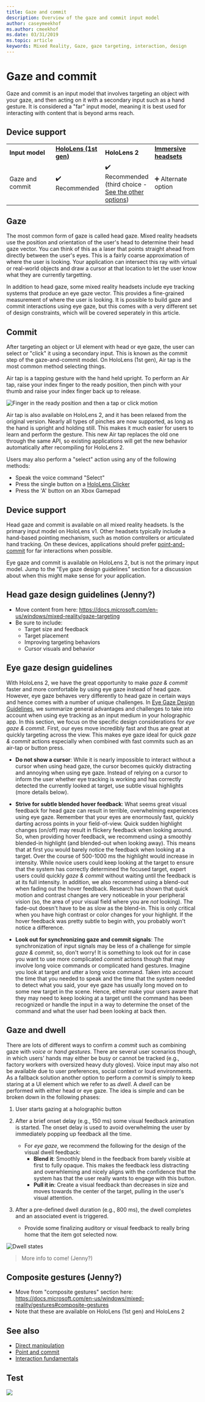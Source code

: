 ```yaml
---
title: Gaze and commit
description: Overview of the gaze and commit input model
author: caseymeekhof
ms.author: cmeekhof
ms.date: 03/31/2019
ms.topic: article
keywords: Mixed Reality, Gaze, gaze targeting, interaction, design
---
```

# Gaze and commit
Gaze and commit is an input model that involves targeting an object with your gaze, and then acting on it with a secondary input such as a hand gesture.  It is considered a "far" input model, meaning it is best used for interacting with content that is beyond arms reach.

## Device support

<table>
    <colgroup>
    <col width="25%" />
    <col width="25%" />
    <col width="25%" />
    <col width="25%" />
    </colgroup>
    <tr>
        <td><strong>Input model</strong></td>
        <td><a href="hololens-hardware-details.md"><strong>HoloLens (1st gen)</strong></a></td>
        <td><strong>HoloLens 2</strong></td>
        <td><a href="immersive-headset-hardware-details.md"><strong>Immersive headsets</strong></a></td>
    </tr>
     <tr>
        <td>Gaze and commit</td>
        <td>✔️ Recommended</td>
        <td>✔️ Recommended (third choice - <a href="interaction-fundamentals.md">See the other options</a>)</td>
        <td>➕ Alternate option</td>
    </tr>
</table>

## Gaze
The most common form of gaze is called head gaze. Mixed reality headsets use the position and orientation of the user's head to determine their head gaze vector. You can think of this as a laser that points straight ahead from directly between the user's eyes. This is a fairly coarse approximation of where the user is looking. Your application can intersect this ray with virtual or real-world objects and draw a cursor at that location to let the user know what they are currently targetting.

In addition to head gaze, some mixed reality headsets include eye tracking systems that produce an eye gaze vector. This provides a fine-grained measurement of where the user is looking. It is possible to build gaze and commit interactions using eye gaze, but this comes with a very different set of design constraints, which will be covered seperately in this article.

## Commit
After targeting an object or UI element with head or eye gaze, the user can select or "click" it using a secondary input. This is known as the commit step of the gaze-and-commit model. On HoloLens (1st gen), Air tap is the most common method selecting things.

Air tap is a tapping gesture with the hand held upright. To perform an Air tap, raise your index finger to the ready position, then pinch with your thumb and raise your index finger back up to release.

![Finger in the ready position and then a tap or click motion](images/readyandpress.jpg)<br>

Air tap is also available on HoloLens 2, and it has been relaxed from the original version. Nearly all types of pinches are now supported, as long as the hand is upright and holding still. This makes it much easier for users to learn and perform the gesture.  This new Air tap replaces the old one through the same API, so existing applications will get the new behavior automatically after recompiling for HoloLens 2.

Users may also perform a "select" action using any of the following methods:
- Speak the voice command "Select"
- Press the single button on a [HoloLens Clicker](hardware-accessories.md#hololens-clicker)
- Press the 'A' button on an Xbox Gamepad

## Device support
Head gaze and commit is available on all mixed reality headsets. Is the primary input model on HoloLens v1. Other headsets typically include a hand-based pointing mechanism, such as motion controllers or articulated hand tracking. On these devices, applications should prefer [point-and-commit](point-and-commit.md) for far interactions when possible.

Eye gaze and commit is available on HoloLens 2, but is not the primary input model. Jump to the "Eye gaze design guidelines" section for a discussion about when this might make sense for your application.

## Head gaze design guidelines (Jenny?)
- Move content from here: https://docs.microsoft.com/en-us/windows/mixed-reality/gaze-targeting
- Be sure to include:
  - Target size and feedback
  - Target placement
  - Improving targeting behaviors
  - Cursor visuals and behavior

## Eye gaze design guidelines
With HoloLens 2, we have the great opportunity to make _gaze & commit_ faster and more comfortable by using eye gaze instead of head gaze. 
However, eye gaze behaves very differently to head gaze in certain ways and hence comes with a number of unique challenges.
In [Eye Gaze Design Guidelines](eye-tracking.md#eye-gaze-design-guidelines), we summarize general advantages and challenges to take into account when using eye tracking as an input medium in your holographic app. 
In this section, we focus on the specific design considerations for _eye gaze & commit_.
First, our eyes move incredibly fast and thus are great at quickly targeting across the view.
This makes eye gaze ideal for quick _gaze & commit_ actions especially when combined with fast commits such as an air-tap or button press. 

- **Do not show a cursor**: 
While it is nearly impossible to interact without a cursor when using head gaze, the cursor becomes quickly distracting and annoying when using eye gaze.
Instead of relying on a cursor to inform the user whether eye tracking is working and has correctly detected the currently looked at target, use subtle visual highlights (more details below).

- **Strive for subtle blended hover feedback**: 
What seems great visual feedback for head gaze can result in terrible, overwhelming experiences using eye gaze.
Remember that your eyes are enormously fast, quickly darting across points in your field-of-view. 
Quick sudden highlight changes (on/off) may result in flickery feedback when looking around. 
So, when providing hover feedback, we recommend using a smoothly blended-in highlight (and blended-out when looking away). 
This means that at first you would barely notice the feedback when looking at a target.
Over the course of 500-1000 ms the highlight would increase in intensity.
While novice users could keep looking at the target to ensure that the system has correctly determined the focused target, expert users could quickly _gaze & commit_ without waiting until the feedback is at its full intensity. 
In addition, we also recommend using a blend-out when fading out the hover feedback. 
Research has shown that quick motion and contrast changes are very noticeable in your peripheral vision (so, the area of your visual field where you are _not_ looking). 
The fade-out doesn't have to be as slow as the blend-in. 
This is only critical when you have high contrast or color changes for your highlight.
If the hover feedback was pretty subtle to begin with, you probably won't notice a difference.

- **Look out for synchronizing gaze and commit signals**:
The synchronization of input signals may be less of a challenge for simple _gaze & commit_, so, don't worry! 
It is something to look out for in case you want to use more complicated _commit_ actions though that may involve long voice commands or complicated hand gestures. 
Imagine you look at target and utter a long voice command. 
Taken into account the time that you needed to speak and the time that the system needed to detect what you said, your eye gaze has usually long moved on to some new target in the scene.
Hence, either make your users aware that they may need to keep looking at a target until the command has been recognized or handle the input in a way to determine the onset of the command and what the user had been looking at back then.

  
## Gaze and dwell
There are lots of different ways to confirm a _commit_ such as combining gaze with _voice_ or _hand gestures_.
There are several user scenarios though, in which users' hands may either be busy or cannot be tracked (e.g., factory workers with oversized heavy duty gloves). 
Voice input may also not be available due to user preferences, social context or loud environments.
As a fallback solution another option to perform a _commit_ is simply to keep staring at a UI element which we refer to as _dwell_.
A _dwell_ can be performed with either head or eye gaze. 
The idea is simple and can be broken down in the following phases: 
1. User starts gazing at a holographic button

2. After a brief onset delay (e.g., 150 ms) some visual feedback animation is started. The onset delay is used to avoid overwhelming the user by immediately popping up feedback all the time.
    - For _eye gaze_, we recommend the following for the design of the visual dwell feedback:
      - **Blend it**: Smoothly blend in the feedback from barely visible at first to fully opaque. This makes the feedback less distracting and overwhleming and nicely aligns with the confidence that the system has that the user really wants to engage with this button.
      - **Pull it in**: Create a visual feedback than decreases in size and moves towards the center of the target, pulling in the user's visual attention. 

3. After a pre-defined dwell duration (e.g., 800 ms), the dwell completes and an associated event is triggered.
    - Provide some finalizing auditory or visual feedback to really bring home that the item got selected now.

![Dwell states](images/eyes_dwellstate_recommendation.png)


> More info to come! (Jenny?)
<!-- 
- Describe when this might be a viable alternative to gaze and commit
- Design guidelines 
-->

## Composite gestures (Jenny?)
- Move from "composite gestures" section here: https://docs.microsoft.com/en-us/windows/mixed-reality/gestures#composite-gestures
- Note that these are available on HoloLens (1st gen) and HoloLens 2

## See also
* [Direct manipulation](direct-manipulation.md)
* [Point and commit](point-and-commit.md)
* [Interaction fundamentals](interaction-fundamentals.md)

## Test

![](images/Collidable-Fingertip-720px.jpg)<br>




